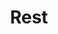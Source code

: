 ---
title: Rest
description: All about rest apis
layout: default
nav_order: 7
parent: Toolbox
has_children: true
permalink: /toolbox/rest/
---